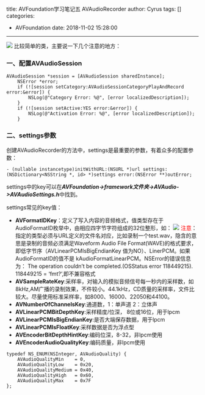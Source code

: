 title: AVFoundation学习笔记五 AVAudioRecorder
author: Cyrus
tags: []
categories:
  - AVFoundation
date: 2018-11-02 15:28:00
---
![](recorder.png)
比较简单的类，主要说一下几个注意的地方：
### 一、配置AVAudioSession
```
AVAudioSession *session = [AVAudioSession sharedInstance];
    NSError *error;
    if (![session setCategory:AVAudioSessionCategoryPlayAndRecord error:&error]) {
        NSLog(@"Category Error: %@", [error localizedDescription]);
    }
    if (![session setActive:YES error:&error]) {
        NSLog(@"Activation Error: %@", [error localizedDescription]);
    }
```

### 二、settings参数
创建AVAudioRecorder的方法中，settings是最重要的参数，有着众多的配置参数：
```
- (nullable instancetype)initWithURL:(NSURL *)url settings:(NSDictionary<NSString *, id> *)settings error:(NSError **)outError;
```
settings中的key可以在***AVFoundation->framework文件夹->AVAudio->AVAudioSettings.h***中找到。

settings常见的key值：
* **AVFormatIDKey**：定义了写入内容的音频格式，值类型存在于 AudioFormatID枚举中，由相应四字节字符组成的32位整形，如：
![](audio_format.png)
<font color=ff0000>注意</font>：指定的类型必须与URL定义的文件名对应，比如录制一个test.wav，隐含的意思是录制的音频必须满足Waveform Audio File Format(WAVE)的格式要求，即低字节序（AVLinearPCMIsBigEndianKey 值为NO）、LinerPCM。如果AudioFormatID的值不是 kAudioFormatLinearPCM。NSError的错误信息为：
The  operation couldn’t be completed.(OSStatus error 118449215).
118449215 = ‘fmt?’,即不兼容格式
* **AVSampleRateKey**:采样率，对输入的模拟音频信号每一秒内的采样数，如8kHz,AM广播的录制效果，不件较小。44.1kHz，CD质量的采样率，文件比较大。尽量使用标准采样率，如8000、16000、22050和44100。
* **AVNumberOfChannelsKey**:通道数，1：单声道  2：立体声
* **AVLinearPCMBitDepthKey**:采样精度/位深， 8位或16位，用于lpcm
* **AVLinearPCMIsBigEndianKey**:是否大端保存数据，用于lpcm
* **AVLinearPCMIsFloatKey**:采样数据是否为浮点型
* **AVEncoderBitDepthHintKey**:编码位深，8-32，非lpcm使用
* **AVEncoderAudioQualityKey**:编码质量，非lpcm使用
```
typedef NS_ENUM(NSInteger, AVAudioQuality) {
 	AVAudioQualityMin    = 0,
 	AVAudioQualityLow    = 0x20,
 	AVAudioQualityMedium = 0x40,
 	AVAudioQualityHigh   = 0x60,
 	AVAudioQualityMax    = 0x7F
};
```